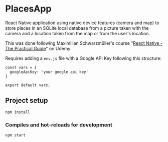 # PlacesApp
React Native application using native device features (camera and map) to store places in an SQLite local database from a picture taken with the camera and a location taken from the map or from the user's location. <br />

This was done following Maximilian Schwarzmüller's course "[React Native - The Practical Guide](https://www.udemy.com/course/react-native-the-practical-guide/)" on Udemy <br />

Requires adding a `env.js` file with a Google API Key following this structure:
```
const vars = {
  googleApiKey: 'your google api key'
}

export default vars;
```

## Project setup
```
npm install
```

### Compiles and hot-reloads for development
```
npm start
```
